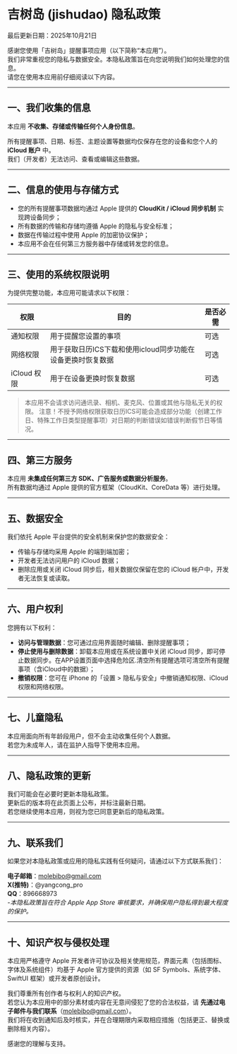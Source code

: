 # 吉树岛 (jishudao) 隐私政策

最后更新日期：2025年10月21日

感谢您使用「吉树岛」提醒事项应用（以下简称“本应用”）。  
我们非常重视您的隐私与数据安全。本隐私政策旨在向您说明我们如何处理您的信息。  
请您在使用本应用前仔细阅读以下内容。

---

## 一、我们收集的信息

本应用 **不收集、存储或传输任何个人身份信息**。

所有提醒事项、日期、标签、主题设置等数据均仅保存在您的设备和您个人的 **iCloud 账户** 中。  
我们（开发者）无法访问、查看或编辑这些数据。

---

## 二、信息的使用与存储方式

- 您的所有提醒事项数据均通过 Apple 提供的 **CloudKit / iCloud 同步机制** 实现跨设备同步；
- 所有数据的传输和存储均遵循 Apple 的隐私与安全标准；
- 数据在传输过程中使用 Apple 的加密协议保护；
- 本应用不会在任何第三方服务器中存储或转发您的信息。

---

## 三、使用的系统权限说明

为提供完整功能，本应用可能请求以下权限：

| 权限 | 目的 | 是否必需 |
|------|------|-----------|
| 通知权限 | 用于提醒您设置的事项 | 可选 |
| 网络权限 | 用于获取日历ICS下载和使用icloud同步功能在设备更换时恢复数据 | 可选 |
| iCloud 权限 | 用于在设备更换时恢复数据 | 可选 |

> 本应用不会请求访问通讯录、相机、麦克风、位置或其他与隐私无关的权限。
> 注意！不授予网络权限获取日历ICS可能会造成部分功能（创建工作日、特殊工作日类型提醒事项）对日期的判断错误如错误判断假节日等情况。
---

## 四、第三方服务

本应用 **未集成任何第三方 SDK、广告服务或数据分析服务**。  
所有数据均通过 Apple 提供的官方框架（CloudKit、CoreData 等）进行处理。

---

## 五、数据安全

我们依托 Apple 平台提供的安全机制来保护您的数据安全：  
- 传输与存储均采用 Apple 的端到端加密；  
- 开发者无法访问用户的 iCloud 数据；  
- 删除应用或关闭 iCloud 同步后，相关数据仅保留在您的 iCloud 帐户中，开发者无法恢复或读取。

---

## 六、用户权利

您拥有以下权利：

- **访问与管理数据**：您可通过应用界面随时编辑、删除提醒事项；
- **停止使用与删除数据**：卸载本应用或在系统设置中关闭 iCloud 同步，即可停止数据同步。在APP设置页面中选择危险区.清空所有提醒选项可清空所有提醒事项（含iCloud中的数据）；
- **撤销权限**：您可在 iPhone 的「设置 > 隐私与安全」中撤销通知权限、iCloud 权限和网络权限。

---

## 七、儿童隐私

本应用面向所有年龄段用户，但不会主动收集任何个人数据。  
若您为未成年人，请在监护人指导下使用本应用。

---

## 八、隐私政策的更新

我们可能会在必要时更新本隐私政策。  
更新后的版本将在此页面上公布，并标注最新日期。  
若您继续使用本应用，则视为您已同意更新后的隐私政策。

---

## 九、联系我们

如果您对本隐私政策或应用的隐私实践有任何疑问，请通过以下方式联系我们：

**电子邮箱**：molebibo@gmail.com  
**X(推特)**：@yangcong_pro  
**QQ**：896668973  
-*本隐私政策旨在符合 Apple App Store 审核要求，并确保用户隐私得到最大程度的保护。*

---

## 十、知识产权与侵权处理

本应用严格遵守 Apple 开发者许可协议及相关使用规范，界面元素（包括图标、字体及系统组件）均基于 Apple 官方提供的资源（如 SF Symbols、系统字体、SwiftUI 框架）或开发者原创设计。

我们尊重所有创作者与权利人的知识产权。  
若您认为本应用中的部分素材或内容在无意间侵犯了您的合法权益，请 **先通过电子邮件与我们联系**（molebibo@gmail.com）。  
我们将在收到通知后及时核实，并在合理期限内采取相应措施（包括更正、替换或删除相关内容）。

感谢您的理解与支持。
